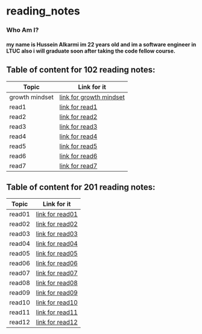 # reading_notes

### Who Am I?
#### my name is Hussein Alkarmi im 22 years old and im a software engineer in LTUC also i will graduate soon after taking the code fellow course.

## Table of content for 102 reading notes:

 |Topic | Link for it|
 |------------ | -------------|
 |growth mindset | [link for growth mindset](https://husseinalkarmi.github.io/reading_notes/102Reading-notes/growthmindset)|
 |read1 | [link for read1](https://husseinalkarmi.github.io/reading_notes/102Reading-notes/read1)|
 |read2 | [link for read2](https://husseinalkarmi.github.io/reading_notes/102Reading-notes/read2)|
 |read3 | [link for read3](https://husseinalkarmi.github.io/reading_notes/102Reading-notes/read3)|
 |read4 | [link for read4](https://husseinalkarmi.github.io/reading_notes/102Reading-notes/read4)|
 |read5 | [link for read5](https://husseinalkarmi.github.io/reading_notes/102Reading-notes/read5)|
 |read6 | [link for read6](https://husseinalkarmi.github.io/reading_notes/102Reading-notes/read6)|
 |read7 | [link for read7](https://husseinalkarmi.github.io/reading_notes/102Reading-notes/read7)|
 

## Table of content for 201 reading notes:

 |Topic | Link for it|
 |------------ | -------------|
 |read01 | [link for read01](https://husseinalkarmi.github.io/reading_notes/201Reding-notes/read01)|
 |read02 | [link for read02](https://husseinalkarmi.github.io/reading_notes/201Reding-notes/read02)|
 |read03 | [link for read03](https://husseinalkarmi.github.io/reading_notes/201Reding-notes/read03)|
 |read04 | [link for read04](https://husseinalkarmi.github.io/reading_notes/201Reding-notes/read04)|
 |read05 | [link for read05](https://husseinalkarmi.github.io/reading_notes/201Reding-notes/read05)|
 |read06 | [link for read06](https://husseinalkarmi.github.io/reading_notes/201Reding-notes/read06)|
 |read07 | [link for read07](https://husseinalkarmi.github.io/reading_notes/201Reding-notes/read07)|
 |read08 | [link for read08](https://husseinalkarmi.github.io/reading_notes/201Reding-notes/read08)|
 |read09 | [link for read09](https://husseinalkarmi.github.io/reading_notes/201Reding-notes/read09)|
 |read10 | [link for read10](https://husseinalkarmi.github.io/reading_notes/201Reding-notes/read10)|
 |read11 | [link for read11](https://husseinalkarmi.github.io/reading_notes/201Reding-notes/read11)|
 |read12 | [link for read12](https://husseinalkarmi.github.io/reading_notes/201Reding-notes/read12)|


